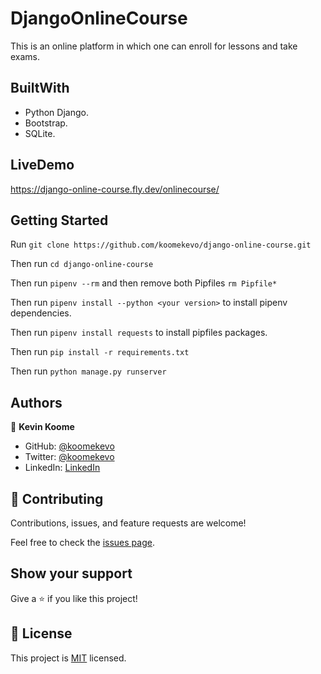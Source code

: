 # DjangoOnlineCourse

This is an online platform in which one can enroll for lessons and take exams.

## BuiltWith

- Python Django.
- Bootstrap.
- SQLite.

## LiveDemo

https://django-online-course.fly.dev/onlinecourse/
## Getting Started

Run `git clone https://github.com/koomekevo/django-online-course.git`

Then run `cd django-online-course`

Then run `pipenv --rm` and then remove both Pipfiles `rm Pipfile*`

Then run `pipenv install --python <your version>` to install pipenv dependencies.

Then run `pipenv install requests` to install pipfiles packages.

Then run `pip install -r requirements.txt`

Then run `python manage.py runserver`

## Authors

👤 **Kevin Koome**

- GitHub: [@koomekevo](https://github.com/koomekevo)
- Twitter: [@koomekevo](https://twitter.com/koomekevo)
- LinkedIn: [LinkedIn](https://ke.linkedin.com/in/kevin-koome-aab84186)

## 🤝 Contributing

Contributions, issues, and feature requests are welcome!

Feel free to check the [issues page](../../issues/).

## Show your support

Give a ⭐️ if you like this project!

## 📝 License

This project is [MIT](./MIT.md) licensed.
